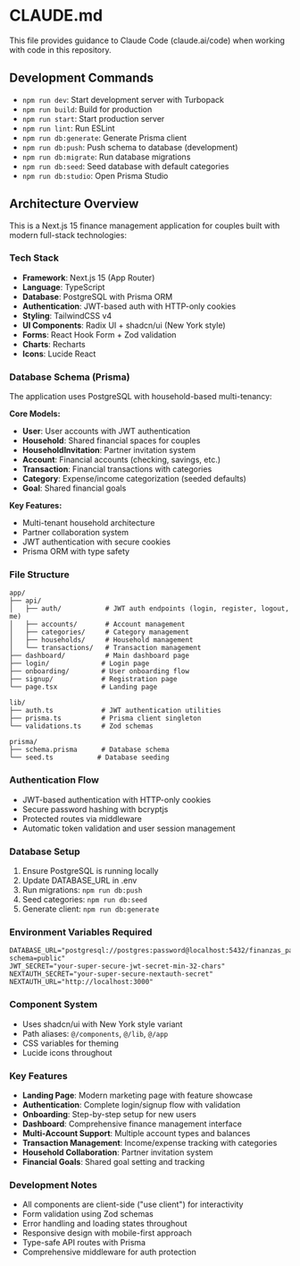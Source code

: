 # CLAUDE.md

This file provides guidance to Claude Code (claude.ai/code) when working with code in this repository.

## Development Commands

- `npm run dev`: Start development server with Turbopack
- `npm run build`: Build for production  
- `npm run start`: Start production server
- `npm run lint`: Run ESLint
- `npm run db:generate`: Generate Prisma client
- `npm run db:push`: Push schema to database (development)
- `npm run db:migrate`: Run database migrations
- `npm run db:seed`: Seed database with default categories
- `npm run db:studio`: Open Prisma Studio

## Architecture Overview

This is a Next.js 15 finance management application for couples built with modern full-stack technologies:

### Tech Stack
- **Framework**: Next.js 15 (App Router)
- **Language**: TypeScript
- **Database**: PostgreSQL with Prisma ORM
- **Authentication**: JWT-based auth with HTTP-only cookies
- **Styling**: TailwindCSS v4
- **UI Components**: Radix UI + shadcn/ui (New York style)
- **Forms**: React Hook Form + Zod validation
- **Charts**: Recharts
- **Icons**: Lucide React

### Database Schema (Prisma)
The application uses PostgreSQL with household-based multi-tenancy:

**Core Models:**
- **User**: User accounts with JWT authentication
- **Household**: Shared financial spaces for couples
- **HouseholdInvitation**: Partner invitation system
- **Account**: Financial accounts (checking, savings, etc.)
- **Transaction**: Financial transactions with categories
- **Category**: Expense/income categorization (seeded defaults)
- **Goal**: Shared financial goals

**Key Features:**
- Multi-tenant household architecture
- Partner collaboration system  
- JWT authentication with secure cookies
- Prisma ORM with type safety

### File Structure
```
app/
├── api/
│   ├── auth/           # JWT auth endpoints (login, register, logout, me)
│   ├── accounts/       # Account management
│   ├── categories/     # Category management  
│   ├── households/     # Household management
│   └── transactions/   # Transaction management
├── dashboard/          # Main dashboard page
├── login/             # Login page
├── onboarding/        # User onboarding flow
├── signup/            # Registration page
└── page.tsx           # Landing page

lib/
├── auth.ts            # JWT authentication utilities
├── prisma.ts          # Prisma client singleton
└── validations.ts     # Zod schemas

prisma/
├── schema.prisma      # Database schema
└── seed.ts           # Database seeding
```

### Authentication Flow
- JWT-based authentication with HTTP-only cookies
- Secure password hashing with bcryptjs
- Protected routes via middleware
- Automatic token validation and user session management

### Database Setup
1. Ensure PostgreSQL is running locally
2. Update DATABASE_URL in .env
3. Run migrations: `npm run db:push`
4. Seed categories: `npm run db:seed`
5. Generate client: `npm run db:generate`

### Environment Variables Required
```
DATABASE_URL="postgresql://postgres:password@localhost:5432/finanzas_pareja?schema=public"
JWT_SECRET="your-super-secure-jwt-secret-min-32-chars"
NEXTAUTH_SECRET="your-super-secure-nextauth-secret"
NEXTAUTH_URL="http://localhost:3000"
```

### Component System
- Uses shadcn/ui with New York style variant
- Path aliases: `@/components`, `@/lib`, `@/app`
- CSS variables for theming
- Lucide icons throughout

### Key Features
- **Landing Page**: Modern marketing page with feature showcase
- **Authentication**: Complete login/signup flow with validation
- **Onboarding**: Step-by-step setup for new users
- **Dashboard**: Comprehensive finance management interface
- **Multi-Account Support**: Multiple account types and balances
- **Transaction Management**: Income/expense tracking with categories
- **Household Collaboration**: Partner invitation system
- **Financial Goals**: Shared goal setting and tracking

### Development Notes
- All components are client-side ("use client") for interactivity
- Form validation using Zod schemas
- Error handling and loading states throughout
- Responsive design with mobile-first approach
- Type-safe API routes with Prisma
- Comprehensive middleware for auth protection